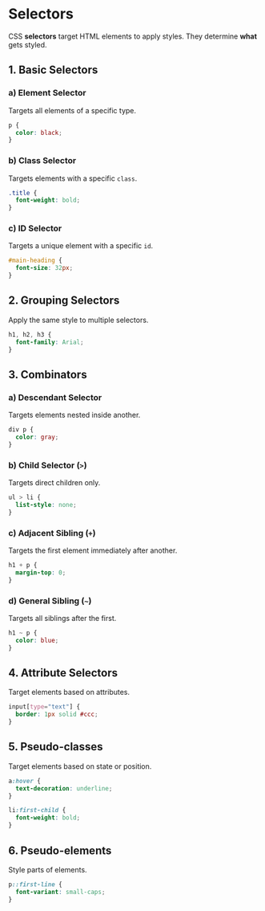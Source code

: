 # Selectors

CSS **selectors** target HTML elements to apply styles. They determine **what** gets styled.

## 1. Basic Selectors

### a) Element Selector

Targets all elements of a specific type.

```css
p {
  color: black;
}
```

### b) Class Selector

Targets elements with a specific `class`.

```css
.title {
  font-weight: bold;
}
```

### c) ID Selector

Targets a unique element with a specific `id`.

```css
#main-heading {
  font-size: 32px;
}
```

## 2. Grouping Selectors

Apply the same style to multiple selectors.

```css
h1, h2, h3 {
  font-family: Arial;
}
```

## 3. Combinators

### a) Descendant Selector

Targets elements nested inside another.

```css
div p {
  color: gray;
}
```

### b) Child Selector (`>`)

Targets direct children only.

```css
ul > li {
  list-style: none;
}
```

### c) Adjacent Sibling (`+`)

Targets the first element immediately after another.

```css
h1 + p {
  margin-top: 0;
}
```

### d) General Sibling (`~`)

Targets all siblings after the first.

```css
h1 ~ p {
  color: blue;
}
```

## 4. Attribute Selectors

Target elements based on attributes.

```css
input[type="text"] {
  border: 1px solid #ccc;
}
```

## 5. Pseudo-classes

Target elements based on state or position.

```css
a:hover {
  text-decoration: underline;
}

li:first-child {
  font-weight: bold;
}
```

## 6. Pseudo-elements

Style parts of elements.

```css
p::first-line {
  font-variant: small-caps;
}
```
